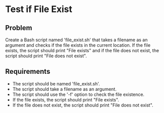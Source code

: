 # Test if File Exist

## Problem

Create a Bash script named 'file_exist.sh' that takes a filename as an argument and checks if the file exists in the current location. If the file exists, the script should print "File exists" and if the file does not exist, the script should print "File does not exist".

## Requirements

- The script should be named 'file_exist.sh'.
- The script should take a filename as an argument.
- The script should use the '-f' option to check the file existence.
- If the file exists, the script should print "File exists".
- If the file does not exist, the script should print "File does not exist".
